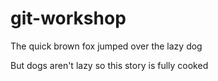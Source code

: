 # git-workshop

The quick brown fox
jumped over the
lazy dog

But dogs aren't lazy so this story is fully cooked